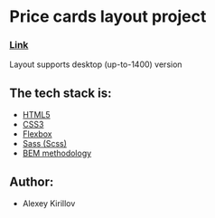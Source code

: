 # Price cards layout project

### [Link](https://yodremash.github.io/price-list-layout/)

Layout supports desktop (up-to-1400) version

## **The tech stack is:**

* [HTML5](https://en.wikipedia.org/wiki/HTML5)
* [CSS3](https://en.wikipedia.org/wiki/CSS)
* [Flexbox](https://en.wikipedia.org/wiki/CSS_Flexible_Box_Layout)
* [Sass (Scss)](https://sass-lang.com/)
* [BEM methodology](https://en.bem.info/methodology/)

## Author:

* Alexey Kirillov
